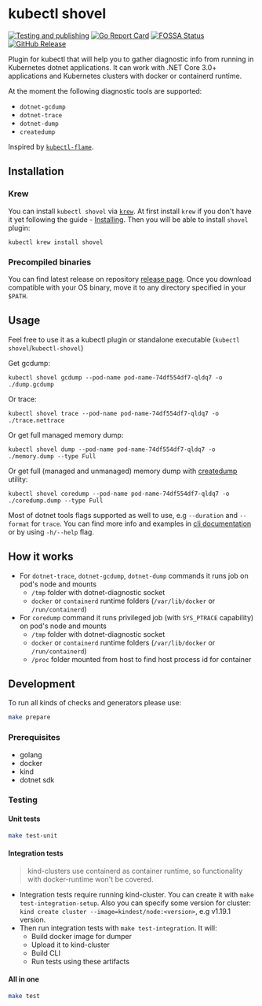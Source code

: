# kubectl shovel

[![Testing and publishing](https://github.com/dodopizza/kubectl-shovel/workflows/Testing%20and%20publishing/badge.svg)](https://github.com/dodopizza/kubectl-shovel/actions)
[![Go Report Card](https://goreportcard.com/badge/github.com/dodopizza/kubectl-shovel)](https://goreportcard.com/report/github.com/dodopizza/kubectl-shovel)
[![FOSSA Status](https://app.fossa.com/api/projects/custom%2B20998%2Fgit%40github.com%3Adodopizza%2Fkubectl-shovel.git.svg?type=shield)](https://app.fossa.com/projects/custom%2B20998%2Fgit%40github.com%3Adodopizza%2Fkubectl-shovel.git?ref=badge_shield)
[![GitHub Release](https://img.shields.io/github/release/dodopizza/kubectl-shovel.svg?style=flat)](https://github.com/dodopizza/kubectl-shovel/releases)

Plugin for kubectl that will help you to gather diagnostic info from running in Kubernetes dotnet applications.
It can work with .NET Core 3.0+ applications and Kubernetes clusters with docker or containerd runtime.

At the moment the following diagnostic tools are supported:

* `dotnet-gcdump`
* `dotnet-trace`
* `dotnet-dump`
* `createdump`

Inspired by [`kubectl-flame`](https://github.com/VerizonMedia/kubectl-flame).

## Installation

### Krew

You can install `kubectl shovel` via [`krew`](https://krew.sigs.k8s.io/).
At first install `krew` if you don't have it yet following the guide - [Installing](https://krew.sigs.k8s.io/docs/user-guide/setup/install/).
Then you will be able to install `shovel` plugin:

```
kubectl krew install shovel
```

### Precompiled binaries

You can find latest release on repository [release page](https://github.com/dodopizza/kubectl-shovel/releases).
Once you download compatible with your OS binary, move it to any directory specified in your `$PATH`.

## Usage

Feel free to use it as a kubectl plugin or standalone executable (`kubectl shovel`/`kubectl-shovel`)

Get gcdump:

```shell
kubectl shovel gcdump --pod-name pod-name-74df554df7-qldq7 -o ./dump.gcdump
```

Or trace:

```shell
kubectl shovel trace --pod-name pod-name-74df554df7-qldq7 -o ./trace.nettrace
```

Or get full managed memory dump:

```shell
kubectl shovel dump --pod-name pod-name-74df554df7-qldq7 -o ./memory.dump --type Full
```

Or get full (managed and unmanaged) memory dump with [createdump](https://github.com/dotnet/runtime/blob/main/docs/design/coreclr/botr/xplat-minidump-generation.md) utility:

```shell
kubectl shovel coredump --pod-name pod-name-74df554df7-qldq7 -o ./coredump.dump --type Full
```

Most of dotnet tools flags supported as well to use, e.g `--duration` and `--format` for `trace`.
You can find more info and examples in [cli documentation](./cli/docs/kubectl-shovel.md) or by using `-h/--help` flag.

## How it works

* For `dotnet-trace`, `dotnet-gcdump`, `dotnet-dump` commands it runs job on pod's node and mounts 
  * `/tmp` folder with dotnet-diagnostic socket 
  * `docker` or `containerd` runtime folders (`/var/lib/docker` or `/run/containerd`)
* For `coredump` command it runs privileged job (with `SYS_PTRACE` capability) on pod's node and mounts
  * `/tmp` folder with dotnet-diagnostic socket
  * `docker` or `containerd` runtime folders (`/var/lib/docker` or `/run/containerd`)
  * `/proc` folder mounted from host to find host process id for container

## Development

To run all kinds of checks and generators please use:

```bash
make prepare
```

### Prerequisites

* golang
* docker
* kind
* dotnet sdk

### Testing

#### Unit tests

```bash
make test-unit
```

#### Integration tests

> kind-clusters use containerd as container runtime, so functionality with docker-runtime won't be covered.

* Integration tests require running kind-cluster. You can create it with `make test-integration-setup`. 
Also you can specify some version for cluster: `kind create cluster --image=kindest/node:<version>`, e.g v1.19.1 version.
* Then run integration tests with `make test-integration`. It will:
  * Build docker image for dumper
  * Upload it to kind-cluster
  * Build CLI
  * Run tests using these artifacts

#### All in one

```bash
make test
```
